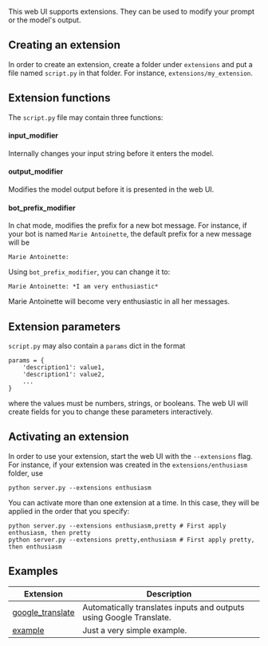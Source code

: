 This web UI supports extensions. They can be used to modify your prompt or the model's output.

## Creating an extension

In order to create an extension, create a folder under `extensions` and put a file named `script.py` in that folder. For instance, `extensions/my_extension`. 

## Extension functions

The `script.py` file may contain three functions:

#### input_modifier

Internally changes your input string before it enters the model.

#### output_modifier

Modifies the model output before it is presented in the web UI.

#### bot_prefix_modifier

In chat mode, modifies the prefix for a new bot message. For instance, if your bot is named `Marie Antoinette`, the default prefix for a new message will be

```
Marie Antoinette:
```

Using `bot_prefix_modifier`, you can change it to:

```
Marie Antoinette: *I am very enthusiastic*
```
 
Marie Antoinette will become very enthusiastic in all her messages.

## Extension parameters

`script.py` may also contain a `params` dict in the format

```
params = {
    'description1': value1,
    'description1': value2,
    ...
}
```

where the values must be numbers, strings, or booleans. The web UI will create fields for you to change these parameters interactively.

## Activating an extension

In order to use your extension, start the web UI with the `--extensions` flag. For instance, if your extension was created in the `extensions/enthusiasm` folder, use

`python server.py --extensions enthusiasm`

You can activate more than one extension at a time. In this case, they will be applied in the order that you specify:

```
python server.py --extensions enthusiasm,pretty # First apply enthusiasm, then pretty
python server.py --extensions pretty,enthusiasm # First apply pretty, then enthusiasm
```

## Examples

|Extension|Description|
|---------|-----------|
|[google_translate](https://github.com/oobabooga/text-generation-webui/blob/main/extensions/google_translate/script.py)| Automatically translates inputs and outputs using Google Translate.|
|[example](https://github.com/oobabooga/text-generation-webui/blob/main/extensions/example/script.py)| Just a very simple example.|
